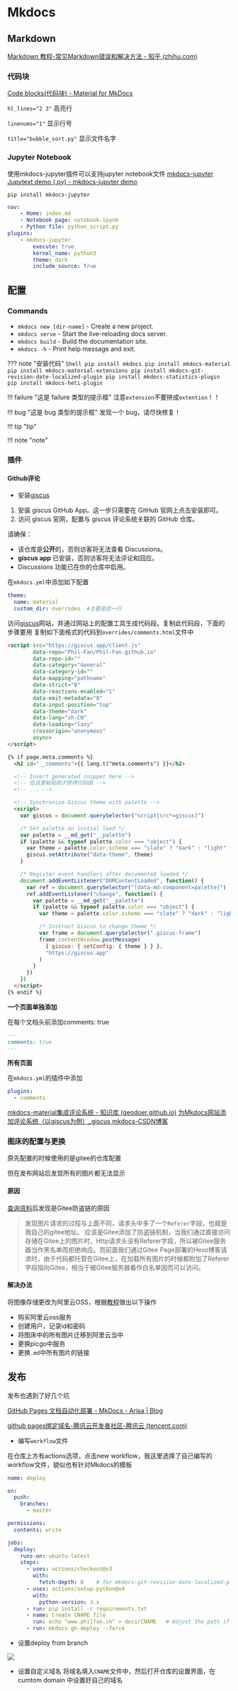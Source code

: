 # Mkdocs

## Markdown



[Markdown 教程-常见Markdown错误和解决方法 - 知乎 (zhihu.com)](https://zhuanlan.zhihu.com/p/672261576)


### 代码块
[Code blocks(代码块) - Material for MkDocs](https://wdk-docs.github.io/mkdocs-material-docs/reference/code-blocks/#annotations-with-numbers)

`hl_lines="2 3"` 高亮行

`linenums="1"` 显示行号

`title="bubble_sort.py"` 显示文件名字


### Jupyter Notebook
使用mkdocs-jupyter插件可以支持jupyter notebook文件
[mkdocs-jupyter](https://pypi.org/project/mkdocs-jupyter/)
[Jupytext demo (.py) - mkdocs-jupyter demo](https://mkdocs-jupyter.danielfrg.com/demo-script/)

```shell
pip install mkdocs-jupyter
```


```yml
nav:
    - Home: index.md
    - Notebook page: notebook.ipynb
    - Python file: python_script.py
plugins:
    - mkdocs-jupyter
        execute: true
        kernel_name: python3
        theme: dark
        include_source: True
```





## 配置

### Commands

* `mkdocs new [dir-name]` - Create a new project.
* `mkdocs serve` - Start the live-reloading docs server.
* `mkdocs build` - Build the documentation site.
* `mkdocs -h` - Print help message and exit.

??? note "安装代码" 
	```Shell
    pip install mkdocs
    pip install mkdocs-material
    pip install mkdocs-material-extensions
    pip install mkdocs-git-revision-date-localized-plugin
    pip install mkdocs-statistics-plugin
    pip install mkdocs-heti-plugin
	```



!!! failure "这是 failure 类型的提示框" 
	注意`extension`不要拼成`extention`！！

!!! bug "这是 bug 类型的提示框" 
    发现一个 bug，请尽快修复！

!!! tip "tip"

!!! note "note"

### 插件

#### Github评论

- 安装[giscus](https://giscus.app/zh-CN)
1. 安装 giscus GitHub App。这一步只需要在 GitHub 官网上点击安装即可。
2. 访问 giscus 官网，配置与 giscus 评论系统关联的 GitHub 仓库。

请确保：
- 该仓库是**公开**的，否则访客将无法查看 Discussions。
- **giscus app** 已安装，否则访客将无法评论和回应。
- Discussions 功能已在你的仓库中启用。

在`mkdocs.yml`中添加如下配置

```yml linenums="1" hl_lines="3"
theme:
  name: material
  custom_dir: overrides  #主要是这一行
```

访问[giscus](https://giscus.app/)网站，并通过网站上的配置工具生成代码段。复制此代码段，下面的步骤要用
复制如下面格式的代码到`overrides/comments.html`文件中

```html
<script src="https://giscus.app/client.js"
        data-repo="Phil-Fan/Phil-Fan.github.io"
        data-repo-id=""
        data-category="General"
        data-category-id=""
        data-mapping="pathname"
        data-strict="0"
        data-reactions-enabled="1"
        data-emit-metadata="0"
        data-input-position="top"
        data-theme="dark"
        data-lang="zh-CN"
        data-loading="lazy"
        crossorigin="anonymous"
        async>
</script>
```

```html hl_line="5"
{% if page.meta.comments %}
  <h2 id="__comments">{{ lang.t("meta.comments") }}</h2>

  <!-- Insert generated snippet here -->
  <!-- 在这里粘贴刚才获得代码段 -->
  <!-- ... -->

  <!-- Synchronize Giscus theme with palette -->
  <script>
    var giscus = document.querySelector("script[src*=giscus]")

    /* Set palette on initial load */
    var palette = __md_get("__palette")
    if (palette && typeof palette.color === "object") {
      var theme = palette.color.scheme === "slate" ? "dark" : "light"
      giscus.setAttribute("data-theme", theme) 
    }

    /* Register event handlers after documented loaded */
    document.addEventListener("DOMContentLoaded", function() {
      var ref = document.querySelector("[data-md-component=palette]")
      ref.addEventListener("change", function() {
        var palette = __md_get("__palette")
        if (palette && typeof palette.color === "object") {
          var theme = palette.color.scheme === "slate" ? "dark" : "light"

          /* Instruct Giscus to change theme */
          var frame = document.querySelector(".giscus-frame")
          frame.contentWindow.postMessage(
            { giscus: { setConfig: { theme } } },
            "https://giscus.app"
          )
        }
      })
    })
  </script>
{% endif %}
```


**一个页面单独添加**

在每个文档头前添加comments: true
```markdown
---
comments: true
---
```


**所有页面**

在`mkdocs.yml`的插件中添加

```yml
plugins:
  - comments
```


[mkdocs-material集成评论系统 - 知识库 (geodoer.github.io)](https://geodoer.github.io/Z-工具/博客相关工具/mkdocs/mkdocs-material/评论系统/#commentshtml)
[为Mkdocs网站添加评论系统（以giscus为例）\_giscus mkdocs-CSDN博客](https://blog.csdn.net/m0_63203517/article/details/133819706)


### 图床的配置与更换

原先配置的时候使用的是gitee的仓库配置

但在发布网站后发现所有的图片都无法显示

#### 原因

[查询资料](https://blog.csdn.net/qq_45173404/article/details/123759688)后发现是Gitee防盗链的原因

>发现图片请求的过程与上面不同，请求头中多了一个`Referer`字段，也就是我自己的gitee地址。
>应该是Gitee添加了防盗链机制，当我们通过直接访问存储在Gitee上的图片时，Http请求头没有Referer字段，所以被Gitee服务器当作黑名单而拒绝响应。而前面我们通过Gitee Page部署的Hexo博客请求时，由于代码都托管在Gitee上，在加载所有图片的时候都附加了Referer字段指向Gitee，相当于被Gitee服务器看作白名单因而可以访问。


#### 解决办法

将图像存储更改为阿里云OSS，根据[教程](https://zhuanlan.zhihu.com/p/104152479)做出以下操作

- 购买阿里云oss服务
- 创建用户，记录id和密码
- 将图床中的所有图片迁移到阿里云当中
- 更换picgo中服务
- 更换`.md`中所有图片的链接



## 发布

发布也遇到了好几个坑

[GitHub Pages 文档自动化部署 - MkDocs - Arisa | Blog](https://blog.arisa.moe/blog/2022/220407-github-pages/#vcs)

[github pages绑定域名-腾讯云开发者社区-腾讯云 (tencent.com)](https://cloud.tencent.com/developer/article/1454059)

- 编写`workflow`文件

在仓库上方有actions选项，点击new workflow，我这里选择了自己编写的workflow文件，貌似也有针对Mkdocs的模板

```yml
name: deploy

on:
  push:
    branches:
      - master

permissions:
  contents: write

jobs:
  deploy:
    runs-on: ubuntu-latest
    steps:
      - uses: actions/checkout@v3
        with:
          fetch-depth: 0    # for mkdocs-git-revision-date-localized-plugin
      - uses: actions/setup-python@v4
        with:
          python-version: 3.x
      - run: pip install -r requirements.txt
      - name: Create CNAME file
        run: echo "www.philfan.cn" > docs/CNAME   # Adjust the path if your configuration is different
      - run: mkdocs gh-deploy --force
```

- 设置deploy from branch

![](https://philfan-pic.oss-cn-beijing.aliyuncs.com/img/20240707225202.png)

- 设置自定义域名
将域名填入`CNAME`文件中，然后打开仓库的设置界面，在cumtom domain 中设置好自己的域名


